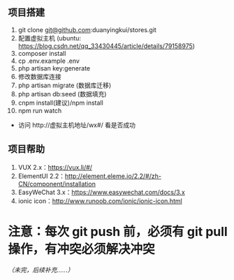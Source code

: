 ## 项目搭建
1. git clone git@github.com:duanyingkui/stores.git
2. 配置虚拟主机 (ubuntu: https://blog.csdn.net/qq_33430445/article/details/79158975)
3. composer install
4. cp .env.example .env
5. php artisan key:generate
6. 修改数据库连接
7. php artisan migrate  (数据库迁移)
8. php artisan db:seed  (数据填充)
9. cnpm install(建议)/npm install
10. npm run watch
- 访问 http://虚拟主机地址/wx#/  看是否成功

## 项目帮助
1. VUX 2.x：https://vux.li/#/
2. ElementUI 2.2：http://element.eleme.io/2.2/#/zh-CN/component/installation
3. EasyWeChat 3.x：https://www.easywechat.com/docs/3.x
4. ionic icon：http://www.runoob.com/ionic/ionic-icon.html

# 注意：每次 git push 前，必须有 git pull 操作，有冲突必须解决冲突
*（未完，后续补充......）*

#### 